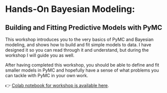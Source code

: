 # Hands-On Bayesian Modeling:

## Building and Fitting Predictive Models with PyMC

This workshop introduces you to the very basics of PyMC and Bayesian modeling, and shows how to build and fit simple models to data. I have designed it so you can read through it and understand, but during the workshop I will guide you as well.

After having completed this workshop, you should be able to define and fit smaller models in PyMC and hopefully have a sense of what problems you can tackle with PyMC in your own work.

👉 [Colab notebook for workshop is available here](https://colab.research.google.com/drive/10e-uxCfgvTLR56Vrn1Rx_RI1C_0lFpMa?usp=sharing).

